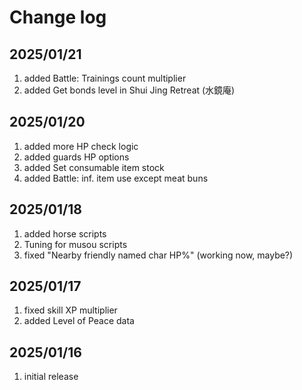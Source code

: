 # Change log

## 2025/01/21
1. added Battle: Trainings count multiplier
1. added Get bonds level in Shui Jing Retreat (水鏡庵)

## 2025/01/20
1. added more HP check logic
1. added guards HP options
1. added Set consumable item stock
1. added Battle: inf. item use except meat buns

## 2025/01/18
1. added horse scripts
1. Tuning for musou scripts
1. fixed "Nearby friendly named char HP%" (working now, maybe?)

## 2025/01/17
1. fixed skill XP multiplier
1. added Level of Peace data

## 2025/01/16
1. initial release